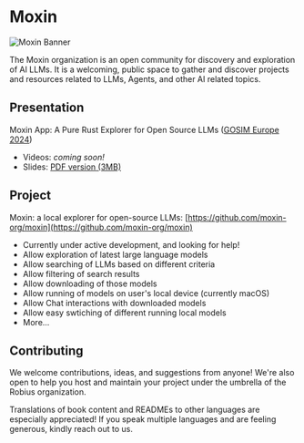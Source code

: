 # Moxin

![Moxin Banner](/.github/profile/images/moxin-banner-blue.jpg "Moxin Banner")

The Moxin organization is an open community for discovery and exploration of AI LLMs. It is a welcoming, public space to gather and discover projects and resources related to LLMs, Agents, and other AI related topics.

## Presentation

Moxin App: A Pure Rust Explorer for Open Source LLMs ([GOSIM Europe 2024](https://europe2024.gosim.org/schedule#ai))
* Videos: *coming soon!*
* Slides:
    [PDF version (3MB)](https://github.com/gosimfoundation/europe2024/blob/main/presentations/ai-agents/Jorge_Bejar-GOSIM%202024-Moxin.pdf)

## Project

Moxin: a local explorer for open-source LLMs:
[https://github.com/moxin-org/moxin](https://github.com/moxin-org/moxin)

* Currently under active development, and looking for help!
* Allow exploration of latest large language models
* Allow searching of LLMs based on different criteria
* Allow filtering of search results
* Allow downloading of those models
* Allow running of models on user's local device (currently macOS)
* Allow Chat interactions with downloaded models
* Allow easy swtiching of different running local models
* More...

## Contributing

We welcome contributions, ideas, and suggestions from anyone! We're also open to help you host and maintain your project under the umbrella of the Robius organization.

Translations of book content and READMEs to other languages are especially appreciated! If you speak multiple languages and are feeling generous, kindly reach out to us.
